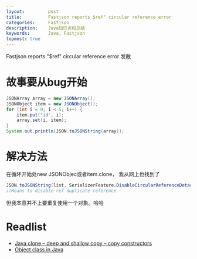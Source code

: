 ```yaml
---
layout:     	post
title:      	Fastjson reports $ref" circular reference error
categories: 	Fastjson
description:   	Java知识点和总结
keywords: 		Java, Fastjson
topmost: true
---
```


Fastjson reports "$ref" circular reference error 发散

# 故事要从bug开始

```java
JSONArray array = new JSONArray();
JSONObject item = new JSONObject();
for (int i = 0; i < 5; i++) {
    item.put("id", i);
    array.set(i, item);
}
System.out.println(JSON.toJSONString(array));
```

# 解决方法

在循环开始处new JSONObjec或者item.clone， 我从网上也找到了

```java
JSON.toJSONString(list, SerializerFeature.DisableCircularReferenceDetact); 
//Means to disable ref duplicate reference
```

但我本意并不上要重复使用一个对象。哈哈

# Readlist

-  [Java clone – deep and shallow copy – copy constructors](https://howtodoinjava.com/java/cloning/a-guide-to-object-cloning-in-java/)
- [Object class in Java](https://www.javatpoint.com/object-class)

